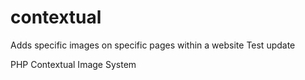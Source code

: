 # contextual

Adds specific images on specific pages within a website
Test update

PHP Contextual Image System

